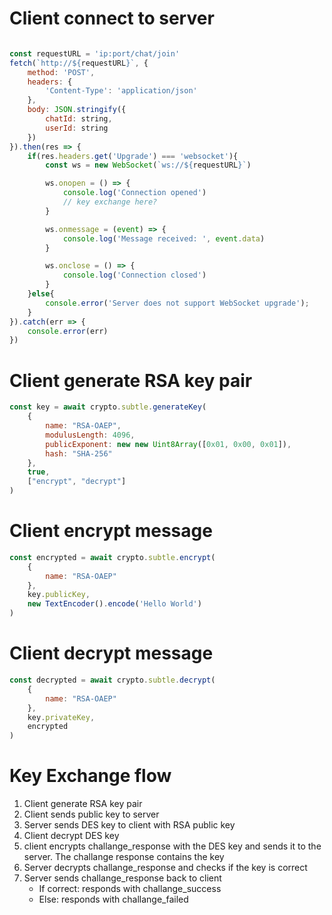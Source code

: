 # Client connect to server
```js

const requestURL = 'ip:port/chat/join'
fetch(`http://${requestURL}`, {
    method: 'POST',
    headers: {
        'Content-Type': 'application/json'
    },
    body: JSON.stringify({
        chatId: string,
        userId: string
    })
}).then(res => {
    if(res.headers.get('Upgrade') === 'websocket'){
        const ws = new WebSocket(`ws://${requestURL}`)

        ws.onopen = () => {
            console.log('Connection opened')
            // key exchange here?
        }

        ws.onmessage = (event) => {
            console.log('Message received: ', event.data)
        }

        ws.onclose = () => {
            console.log('Connection closed')
        }
    }else{
        console.error('Server does not support WebSocket upgrade');
    }
}).catch(err => {
    console.error(err)
})
```

# Client generate RSA key pair
```js
const key = await crypto.subtle.generateKey(
    {
        name: "RSA-OAEP",
        modulusLength: 4096,
        publicExponent: new new Uint8Array([0x01, 0x00, 0x01]),
        hash: "SHA-256"
    },
    true,
    ["encrypt", "decrypt"]
)
```

# Client encrypt message
```js
const encrypted = await crypto.subtle.encrypt(
    {
        name: "RSA-OAEP"
    },
    key.publicKey,
    new TextEncoder().encode('Hello World')
)
```

# Client decrypt message
```js
const decrypted = await crypto.subtle.decrypt(
    {
        name: "RSA-OAEP"
    },
    key.privateKey,
    encrypted
)
```

# Key Exchange flow
1. Client generate RSA key pair
2. Client sends public key to server
3. Server sends DES key to client with RSA public key
4. Client decrypt DES key
5. client encrypts challange_response with the DES key and sends it to the server.
The challange response contains the key
6. Server decrypts challange_response and checks if the key is correct
7. Server sends challange_response back to client
    - If correct: responds with challange_success
    - Else: responds with challange_failed
